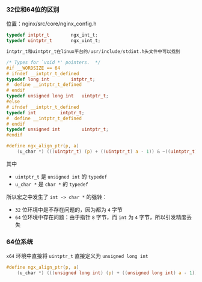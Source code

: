 ### 32位和64位的区别

位置：nginx/src/core/nginx_config.h
```C
typedef intptr_t        ngx_int_t;
typedef uintptr_t       ngx_uint_t;
```

```C
intptr_t和uintptr_t在linux平台的/usr/include/stdint.h头文件中可以找到

/* Types for `void *' pointers.  */
#if __WORDSIZE == 64
# ifndef __intptr_t_defined
typedef long int		intptr_t;
#  define __intptr_t_defined
# endif
typedef unsigned long int	uintptr_t;
#else
# ifndef __intptr_t_defined
typedef int			intptr_t;
#  define __intptr_t_defined
# endif
typedef unsigned int		uintptr_t;
#endif
```

```C
#define ngx_align_ptr(p, a)                                                   \
    (u_char *) (((uintptr_t) (p) + ((uintptr_t) a - 1)) & ~((uintptr_t) a - 1))
```

其中 

- `uintptr_t`  是 `unsigned int` 的 `typedef` 
- `u_char *` 是 `char *` 的 `typedef`

所以宏之中发生了 `int -> char *` 的强转：

- `32` 位环境中是不存在问题的，因为都为 `4` 字节
- `64` 位环境中存在问题：由于指针 `8` 字节，而 `int` 为 `4` 字节，所以引发精度丢失

### 64位系统 

`x64` 环境中直接将 `uintptr_t` 直接定义为 `unsigned long int`

```C
#define ngx_align_ptr(p, a)                                                   \
    (u_char *) (((unsigned long int) (p) + ((unsigned long int) a - 1)) & ~((unsigned long int) a - 1))
```
